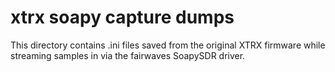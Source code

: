 # xtrx soapy capture dumps

This directory contains .ini files saved from the original XTRX firmware while streaming samples in via the fairwaves SoapySDR driver.
